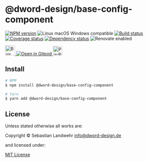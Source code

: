 <!-- TITLE/ -->
# @dword-design/base-config-component
<!-- /TITLE -->

<!-- BADGES/ -->
[![NPM version](https://img.shields.io/npm/v/@dword-design/base-config-component.svg)](https://npmjs.org/package/@dword-design/base-config-component)
![Linux macOS Windows compatible](https://img.shields.io/badge/os-linux%20%7C%C2%A0macos%20%7C%C2%A0windows-blue)
[![Build status](https://img.shields.io/github/workflow/status/dword-design/base-config-component/build)](https://github.com/dword-design/base-config-component/actions)
[![Coverage status](https://img.shields.io/coveralls/dword-design/base-config-component)](https://coveralls.io/github/dword-design/base-config-component)
[![Dependency status](https://img.shields.io/david/dword-design/base-config-component)](https://david-dm.org/dword-design/base-config-component)
![Renovate enabled](https://img.shields.io/badge/renovate-enabled-brightgreen)

<a href="https://www.buymeacoffee.com/dword">
  <img
    src="https://www.buymeacoffee.com/assets/img/guidelines/download-assets-sm-2.svg"
    alt="Buy Me a Coffee"
    height="32"
  >
</a><a href="https://gitpod.io/#https://github.com/dword-design/base-config-component">
  <img src="https://gitpod.io/button/open-in-gitpod.svg" alt="Open in Gitpod">
</a>
<a href="https://paypal.me/SebastianLandwehr">
  <img
    src="https://upload.wikimedia.org/wikipedia/commons/b/b5/PayPal.svg"
    alt="PayPal"
    height="30"
  >
</a>
<!-- /BADGES -->

<!-- DESCRIPTION/ -->

<!-- /DESCRIPTION -->

<!-- INSTALL/ -->
## Install

```bash
# NPM
$ npm install @dword-design/base-config-component

# Yarn
$ yarn add @dword-design/base-config-component
```
<!-- /INSTALL -->

<!-- LICENSE/ -->
## License

Unless stated otherwise all works are:

Copyright &copy; Sebastian Landwehr <info@dword-design.de>

and licensed under:

[MIT License](https://opensource.org/licenses/MIT)
<!-- /LICENSE -->
